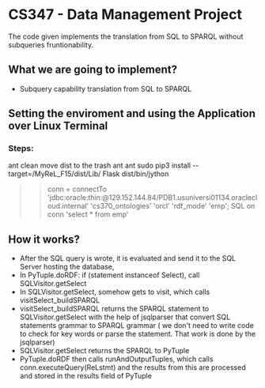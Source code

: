 # CS347 - Data Management Project

The code given implements the translation from SQL to SPARQL without subqueries fruntionability.

## What we are going to implement?

- Subquery capability translation from SQL to SPARQL

## Setting the enviroment and using the Application over Linux Terminal

### Steps:
ant clean
move dist to the trash
ant
ant
sudo pip3 install --target=<yourpath>/MyReL_F15/dist/Lib/ Flask
dist/bin/jython 
>> conn = connectTo 'jdbc:oracle:thin:@129.152.144.84/PDB1.usuniversi01134.oraclecloud.internal' 'cs370_ontologies' 'orcl' 'rdf_mode' 'emp';
>> SQL on conn 'select * from emp'

## How it works?

- After the SQL query is wrote, it is evaluated and send it to the SQL Server hosting the database,
- In PyTuple.doRDF: if (statement instanceof Select), call SQLVisitor.getSelect
- In SQLVisitor.getSelect, somehow gets to visit, which calls visitSelect_buildSPARQL
- visitSelect_buildSPARQL returns the SPARQL statement to SQLVisitor.getSelect with the help of jsqlparser that convert SQL statements grammar to SPARQL grammar ( we don't need to write code to check for key words or parse the statement. That work is done by the jsqlparser)
- SQLVisitor.getSelect returns the SPARQL to PyTuple
- PyTuple.doRDF then calls runAndOutputTuples, which calls conn.executeQuery(ReLstmt) and the results from this are processed and stored in the results field of PyTuple

